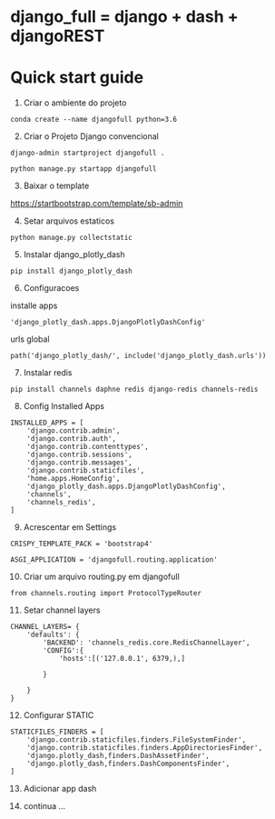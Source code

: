 
# django_full =  django + dash + djangoREST

# Quick start guide

1) Criar o ambiente do projeto

`conda create --name djangofull python=3.6`

2) Criar o Projeto Django convencional

`django-admin startproject djangofull . `

`python manage.py startapp djangofull`

3) Baixar o template

https://startbootstrap.com/template/sb-admin

4) Setar arquivos estaticos

`python manage.py collectstatic`

5) Instalar django_plotly_dash

`pip install django_plotly_dash`

6) Configuracoes

installe apps

`'django_plotly_dash.apps.DjangoPlotlyDashConfig'`

urls global

`path('django_plotly_dash/', include('django_plotly_dash.urls'))`

7) Instalar redis

`pip install channels daphne redis django-redis channels-redis`

8) Config Installed Apps

```
INSTALLED_APPS = [
    'django.contrib.admin',
    'django.contrib.auth',
    'django.contrib.contenttypes',
    'django.contrib.sessions',
    'django.contrib.messages',
    'django.contrib.staticfiles',
    'home.apps.HomeConfig',
    'django_plotly_dash.apps.DjangoPlotlyDashConfig',
    'channels',
    'channels_redis',
]
```
9) Acrescentar em Settings

```
CRISPY_TEMPLATE_PACK = 'bootstrap4'

ASGI_APPLICATION = 'djangofull.routing.application'
```
10) Criar um arquivo routing.py em djangofull

`from channels.routing import ProtocolTypeRouter`

11) Setar channel layers

```
CHANNEL_LAYERS= {
    'defaults': {
        'BACKEND': 'channels_redis.core.RedisChannelLayer',
        'CONFIG':{
            'hosts':[('127.0.0.1', 6379,),]

        }

    }
}
```

12) Configurar STATIC

```
STATICFILES_FINDERS = [
    'django.contrib.staticfiles.finders.FileSystemFinder',
    'django.contrib.staticfiles.finders.AppDirectoriesFinder',
    'django.plotly_dash,finders.DashAssetFinder',
    'django.plotly_dash,finders.DashComponentsFinder',
]
```

13) Adicionar app dash

14) continua  ...